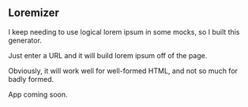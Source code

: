## Loremizer

I keep needing to use logical lorem ipsum in some mocks, so I built this generator.

Just enter a URL and it will build lorem ipsum off of the page.

Obviously, it will work well for well-formed HTML, and not so much for badly formed.

App coming soon.
